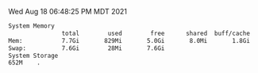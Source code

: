Wed Aug 18 06:48:25 PM MDT 2021
```bash
System Memory
               total        used        free      shared  buff/cache   available
Mem:           7.7Gi       829Mi       5.0Gi       8.0Mi       1.8Gi       6.5Gi
Swap:          7.6Gi        28Mi       7.6Gi
System Storage
652M	.
```
